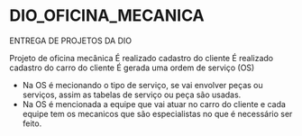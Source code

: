 # DIO_OFICINA_MECANICA
ENTREGA DE PROJETOS DA DIO

Projeto de oficina mecânica
É realizado cadastro do cliente
É realizado cadastro do carro do cliente
É gerada uma ordem de serviço (OS)
 - Na OS é mecionando o tipo de serviço, se vai envolver peças ou serviços, assim as tabelas de serviço ou peça são usadas.
 - Na OS é mencionada a equipe que vai atuar no carro do cliente e cada equipe tem os mecanicos que são especialistas no que é necessário ser feito.

